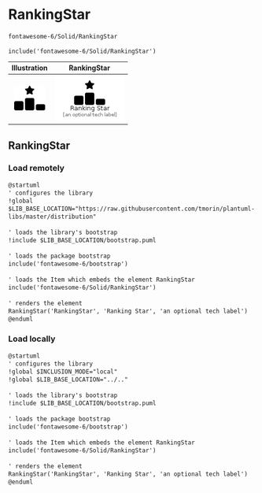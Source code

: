 # RankingStar


```text
fontawesome-6/Solid/RankingStar
```

```text
include('fontawesome-6/Solid/RankingStar')
```



| Illustration | RankingStar |
| :---: | :---: |
| ![illustration for Illustration](../../fontawesome-6/Solid/RankingStar.png) | ![illustration for RankingStar](../../fontawesome-6/Solid/RankingStar.Local.png) |




## RankingStar

### Load remotely
```plantuml
@startuml
' configures the library
!global $LIB_BASE_LOCATION="https://raw.githubusercontent.com/tmorin/plantuml-libs/master/distribution"

' loads the library's bootstrap
!include $LIB_BASE_LOCATION/bootstrap.puml

' loads the package bootstrap
include('fontawesome-6/bootstrap')

' loads the Item which embeds the element RankingStar
include('fontawesome-6/Solid/RankingStar')

' renders the element
RankingStar('RankingStar', 'Ranking Star', 'an optional tech label')
@enduml
```

### Load locally
```plantuml
@startuml
' configures the library
!global $INCLUSION_MODE="local"
!global $LIB_BASE_LOCATION="../.."

' loads the library's bootstrap
!include $LIB_BASE_LOCATION/bootstrap.puml

' loads the package bootstrap
include('fontawesome-6/bootstrap')

' loads the Item which embeds the element RankingStar
include('fontawesome-6/Solid/RankingStar')

' renders the element
RankingStar('RankingStar', 'Ranking Star', 'an optional tech label')
@enduml
```

